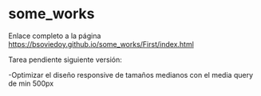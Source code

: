 # some_works

Enlace completo a la página  https://bsoviedoy.github.io/some_works/First/index.html

Tarea pendiente siguiente versión:

-Optimizar el diseño responsive de tamaños medianos con el media query de min 500px
